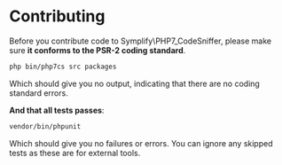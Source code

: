 # Contributing

Before you contribute code to Symplify\PHP7_CodeSniffer, please make sure **it conforms to the PSR-2 coding standard**.

```bash
php bin/php7cs src packages
```

Which should give you no output, indicating that there are no coding standard errors.

**And that all tests passes**:

```bash
vendor/bin/phpunit
```

Which should give you no failures or errors. You can ignore any skipped tests as these are for external tools.

